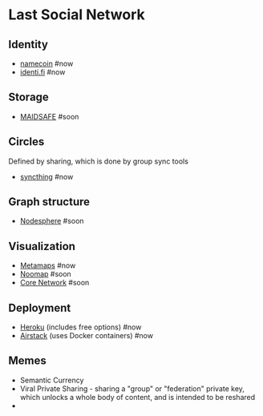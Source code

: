 # Last Social Network

## Identity

* [namecoin](http://namecoin.info/) #now
* [identi.fi](http://identi.fi/) #now

## Storage

* [MAIDSAFE](http://maidsafe.net/) #soon

## Circles

Defined by sharing, which is done by group sync tools 

* [syncthing](http://syncthing.net/) #now

## Graph structure 

* [Nodesphere](http://nodesphere.org) #soon

## Visualization 

* [Metamaps](http://Metamaps.cc) #now
* [Noomap](http://noomap.info) #soon
* [Core Network](https://prezi.com/kkthz9qn0jsa/core-network-presentation/) #soon

## Deployment

* [Heroku](http://heroku.com) (includes free options) #now
* [Airstack](http://airstack.io) (uses Docker containers) #now

## Memes

* Semantic Currency
* Viral Private Sharing - sharing a "group" or "federation" private key, which unlocks a whole body of content, and is intended to be reshared
* 